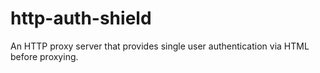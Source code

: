 # http-auth-shield
An HTTP proxy server that provides single user authentication via HTML before proxying.
